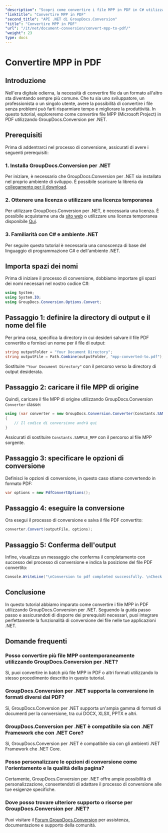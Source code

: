 ```yaml
---
"description": "Scopri come convertire i file MPP in PDF in C# utilizzando GroupDocs.Conversion per .NET. Segui questo tutorial passo passo per integrarlo nelle tue applicazioni .NET."
"linktitle": "Convertire MPP in PDF"
"second_title": "API .NET di GroupDocs.Conversion"
"title": "Convertire MPP in PDF"
"url": "/it/net/document-conversion/convert-mpp-to-pdf/"
"weight": 23
type: docs
---
```

# Convertire MPP in PDF

## Introduzione
Nell'era digitale odierna, la necessità di convertire file da un formato all'altro sta diventando sempre più comune. Che tu sia uno sviluppatore, un professionista o un singolo utente, avere la possibilità di convertire i file senza problemi può farti risparmiare tempo e migliorare la produttività. In questo tutorial, esploreremo come convertire file MPP (Microsoft Project) in PDF utilizzando GroupDocs.Conversion per .NET.
## Prerequisiti
Prima di addentrarci nel processo di conversione, assicurati di avere i seguenti prerequisiti:
### 1. Installa GroupDocs.Conversion per .NET
Per iniziare, è necessario che GroupDocs.Conversion per .NET sia installato nel proprio ambiente di sviluppo. È possibile scaricare la libreria da [collegamento per il download](https://releases.groupdocs.com/conversion/net/).
### 2. Ottenere una licenza o utilizzare una licenza temporanea
Per utilizzare GroupDocs.Conversion per .NET, è necessaria una licenza. È possibile acquistarne una da [sito web](https://purchase.groupdocs.com/buy) o utilizzare una licenza temporanea disponibile [Qui](https://purchase.groupdocs.com/temporary-license/).
### 3. Familiarità con C# e ambiente .NET
Per seguire questo tutorial è necessaria una conoscenza di base del linguaggio di programmazione C# e dell'ambiente .NET.

## Importa spazi dei nomi
Prima di iniziare il processo di conversione, dobbiamo importare gli spazi dei nomi necessari nel nostro codice C#:
```csharp
using System;
using System.IO;
using GroupDocs.Conversion.Options.Convert;
```
## Passaggio 1: definire la directory di output e il nome del file
Per prima cosa, specifica la directory in cui desideri salvare il file PDF convertito e fornisci un nome per il file di output:
```csharp
string outputFolder = "Your Document Directory";
string outputFile = Path.Combine(outputFolder, "mpp-converted-to.pdf");
```
Sostituire `"Your Document Directory"` con il percorso verso la directory di output desiderata.
## Passaggio 2: caricare il file MPP di origine
Quindi, caricare il file MPP di origine utilizzando GroupDocs.Conversion `Converter` classe:
```csharp
using (var converter = new GroupDocs.Conversion.Converter(Constants.SAMPLE_MPP))
{
    // Il codice di conversione andrà qui
}
```
Assicurati di sostituire `Constants.SAMPLE_MPP` con il percorso al file MPP sorgente.
## Passaggio 3: specificare le opzioni di conversione
Definisci le opzioni di conversione, in questo caso stiamo convertendo in formato PDF:
```csharp
var options = new PdfConvertOptions();
```
## Passaggio 4: eseguire la conversione
Ora esegui il processo di conversione e salva il file PDF convertito:
```csharp
converter.Convert(outputFile, options);
```
## Passaggio 5: Conferma dell'output
Infine, visualizza un messaggio che conferma il completamento con successo del processo di conversione e indica la posizione del file PDF convertito:
```csharp
Console.WriteLine("\nConversion to pdf completed successfully. \nCheck output in {0}", outputFolder);
```

## Conclusione
In questo tutorial abbiamo imparato come convertire i file MPP in PDF utilizzando GroupDocs.Conversion per .NET. Seguendo la guida passo passo e assicurandoti di disporre dei prerequisiti necessari, puoi integrare perfettamente la funzionalità di conversione dei file nelle tue applicazioni .NET.
## Domande frequenti
### Posso convertire più file MPP contemporaneamente utilizzando GroupDocs.Conversion per .NET?
Sì, puoi convertire in batch più file MPP in PDF o altri formati utilizzando lo stesso procedimento descritto in questo tutorial.
### GroupDocs.Conversion per .NET supporta la conversione in formati diversi dal PDF?
Sì, GroupDocs.Conversion per .NET supporta un'ampia gamma di formati di documenti per la conversione, tra cui DOCX, XLSX, PPTX e altri.
### GroupDocs.Conversion per .NET è compatibile sia con .NET Framework che con .NET Core?
Sì, GroupDocs.Conversion per .NET è compatibile sia con gli ambienti .NET Framework che .NET Core.
### Posso personalizzare le opzioni di conversione come l'orientamento e la qualità della pagina?
Certamente, GroupDocs.Conversion per .NET offre ampie possibilità di personalizzazione, consentendoti di adattare il processo di conversione alle tue esigenze specifiche.
### Dove posso trovare ulteriore supporto o risorse per GroupDocs.Conversion per .NET?
Puoi visitare il [Forum GroupDocs.Conversion](https://forum.groupdocs.com/c/conversion/11) per assistenza, documentazione e supporto della comunità.